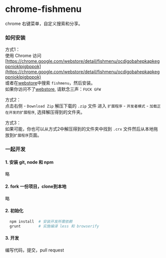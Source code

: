 chrome-fishmenu
===============

chrome 右键菜单，自定义搜索和分享。

### 如何安装
方式1：  
使用 Chrome 访问[https://chrome.google.com/webstore/detail/fishmenu/ocdigobahepkapkegppnioklpjgbppok](https://chrome.google.com/webstore/detail/fishmenu/ocdigobahepkapkegppnioklpjgbppok)   
或者在[webstore](https://chrome.google.com/webstore)中搜索 `fishmenu`，然后安装。   
如果你访问不了[webstore](https://chrome.google.com/webstore), 请默念三声：`FUCK GFW`

方式2：  
点击右侧 - `Download Zip`
解压下载的 `.zip` 文件
进入 `扩展程序` - `开发者模式` - `加载正在开发的扩展程序`, 选择解压得到的文件夹。

方式3：  
如果可能，你也可以从方式2中解压得到的文件夹中找到 `.crx` 文件然后从本地拖放到`扩展程序`页面。


### 一起开发

#### 1. 安装 git, node 和 npm
略
#### 2. fork 一份项目，clone到本地
略
#### 2. 初始化
```bash
  npm install  # 安装开发所需依赖
  grunt        # 实施编译 less 和 browserify
```
#### 3. 开发
编写代码，提交，pull request